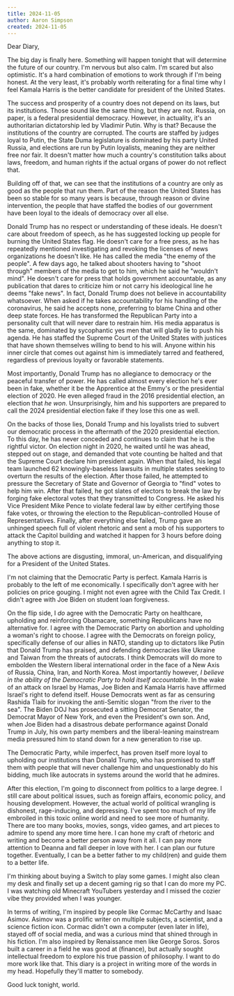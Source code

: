 ```yaml
---
title: 2024-11-05
author: Aaron Simpson
created: 2024-11-05
---
```

Dear Diary,

The big day is finally here. Something will happen tonight that will determine the future of our country. I'm nervous but also calm. I'm scared but also optimistic. It's a hard combination of emotions to work through if I'm being honest. At the very least, it's probably worth reiterating for a final time why I feel Kamala Harris is the better candidate for president of the United States.

The success and prosperity of a country does not depend on its laws, but its institutions. Those sound like the same thing, but they are not. Russia, on paper, is a federal presidential democracy. However, in actuality, it's an authoritarian dictatorship led by Vladimir Putin. Why is that? Because the institutions of the country are corrupted. The courts are staffed by judges loyal to Putin, the State Duma legislature is dominated by his party United Russia, and elections are run by Putin loyalists, meaning they are neither free nor fair. It doesn't matter how much a country's constitution talks about laws, freedom, and human rights if the actual organs of power do not reflect that.

Building off of that, we can see that the institutions of a country are only as good as the people that run them. Part of the reason the United States has been so stable for so many years is because, through reason or divine intervention, the people that have staffed the bodies of our government have been loyal to the ideals of democracy over all else.

Donald Trump has no respect or understanding of these ideals. He doesn't care about freedom of speech, as he has suggested locking up people for burning the United States flag. He doesn't care for a free press, as he has repeatedly mentioned investigating and revoking the licenses of news organizations he doesn't like. He has called the media "the enemy of the people". A few days ago, he talked about shooters having to "shoot through" members of the media to get to him, which he said he "wouldn't mind". He doesn't care for press that holds government accountable, as any publication that dares to criticize him or not carry his ideological line he deems "fake news". In fact, Donald Trump does not believe in accountability whatsoever. When asked if he takes accountability for his handling of the coronavirus, he said he accepts none, preferring to blame China and other deep state forces. He has transformed the Republican Party into a personality cult that will never dare to restrain him. His media apparatus is the same, dominated by sycophantic yes men that will gladly lie to push his agenda. He has staffed the Supreme Court of the United States with justices that have shown themselves willing to bend to his will. Anyone within his inner circle that comes out against him is immediately tarred and feathered, regardless of previous loyalty or favorable statements.

Most importantly, Donald Trump has no allegiance to democracy or the peaceful transfer of power. He has called almost every election he's ever been in fake, whether it be the Apprentice at the Emmy's or the presidential election of 2020. He even alleged fraud in the 2016 presidential election, an election that *he won*. Unsurprisingly, him and his supporters are prepared to call the 2024 presidential election fake if they lose this one as well.

On the backs of those lies, Donald Trump and his loyalists tried to subvert our democratic process in the aftermath of the 2020 presidential election. To this day, he has never conceded and continues to claim that he is the rightful victor. On election night in 2020, he waited until he was ahead, stepped out on stage, and demanded that vote counting be halted and that the Supreme Court declare him president again. When that failed, his legal team launched 62 knowingly-baseless lawsuits in multiple states seeking to overturn the results of the election. After those failed, he attempted to pressure the Secretary of State and Governor of Georgia to "find" votes to help him win. After that failed, he got slates of electors to break the law by forging fake electoral votes that they transmitted to Congress. He asked his Vice President Mike Pence to violate federal law by either certifying those fake votes, or throwing the election to the Republican-controlled House of Representatives. Finally, after everything else failed, Trump gave an unhinged speech full of violent rhetoric and sent a mob of his supporters to attack the Capitol building and watched it happen for 3 hours before doing anything to stop it.

The above actions are disgusting, immoral, un-American, and disqualifying for a President of the United States.

I'm not claiming that the Democratic Party is perfect. Kamala Harris is probably to the left of me economically. I specifically don't agree with her policies on price gouging. I might not even agree with the Child Tax Credit. I didn't agree with Joe Biden on student loan forgiveness.

On the flip side, I *do* agree with the Democratic Party on healthcare, upholding and reinforcing Obamacare, something Republicans have no alternative for. I agree with the Democratic Party on abortion and upholding a woman's right to choose. I agree with the Democrats on foreign policy, specifically defense of our allies in NATO, standing up to dictators like Putin that Donald Trump has praised, and defending democracies like Ukraine and Taiwan from the threats of autocrats. I think Democrats will do more to embolden the Western liberal international order in the face of a New Axis of Russia, China, Iran, and North Korea. Most importantly however, *I believe in the ability of the Democratic Party to hold itself accountable*. In the wake of an attack on Israel by Hamas, Joe Biden and Kamala Harris have affirmed Israel's right to defend itself. House Democrats went as far as censuring Rashida Tlaib for invoking the anti-Semitic slogan "from the river to the sea". The Biden DOJ has prosecuted a sitting Democrat Senator, the Democrat Mayor of New York, and even the President's own son. And, when Joe Biden had a disastrous debate performance against Donald Trump in July, his own party members and the liberal-leaning mainstream media pressured him to stand down for a new generation to rise up.

The Democratic Party, while imperfect, has proven itself more loyal to upholding our institutions than Donald Trump, who has promised to staff them with people that will never challenge him and unquestionably do his bidding, much like autocrats in systems around the world that he admires.

After this election, I'm going to disconnect from politics to a large degree. I still care about political issues, such as foreign affairs, economic policy, and housing development. However, the actual world of political wrangling is dishonest, rage-inducing, and depressing. I've spent too much of my life embroiled in this toxic online world and need to see more of humanity. There are too many books, movies, songs, video games, and art pieces to admire to spend any more time here. I can hone my craft of rhetoric and writing and become a better person away from it all. I can pay more attention to Deanna and fall deeper in love with her. I can plan our future together. Eventually, I can be a better father to my child(ren) and guide them to a better life.

I'm thinking about buying a Switch to play some games. I might also clean my desk and finally set up a decent gaming rig so that I can do more my PC. I was watching old Minecraft YouTubers yesterday and I missed the cozier vibe they provided when I was younger.

In terms of writing, I'm inspired by people like Cormac McCarthy and Isaac Asimov. Asimov was a prolific writer on multiple subjects, a scientist, and a science fiction icon. Cormac didn't own a computer (even later in life), stayed off of social media, and was a curious mind that shined through in his fiction. I'm also inspired by Renaissance men like George Soros. Soros built a career in a field he was good at (finance), but actually sought intellectual freedom to explore his true passion of philosophy. I want to do more work like that. This diary is a project in writing more of the words in my head. Hopefully they'll matter to somebody.

Good luck tonight, world.